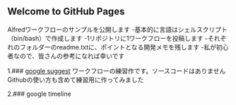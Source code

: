 ## Welcome to GitHub Pages

Alfredワークフローのサンプルを公開します
-基本的に言語はシェルスクリプト（bin/bash）で作成します
-1リポジトリに1ワークフローを投稿します
-それぞれのフォルダーのreadme.txtに、ポイントとなる開発メモを残します
-私が初心者なので、皆さんの参考になれば幸いです


1.### [google suggest](https://github.com/KitanoTamotsu/googlesuggest)
ワークフローの練習作です。ソースコードはありません
Githubの使い方も含めて練習用に作ってみました

2.### google timeline

